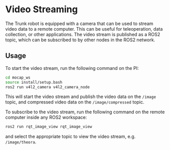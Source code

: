 # Video Streaming
The Trunk robot is equipped with a camera that can be used to stream video data to a remote computer. This can be useful for teleoperation, data collection, or other applications. The video stream is published as a ROS2 topic, which can be subscribed to by other nodes in the ROS2 network.

## Usage
To start the video stream, run the following command on the PI:
```bash
cd mocap_ws
source install/setup.bash
ros2 run v4l2_camera v4l2_camera_node
```
This will start the video stream and publish the video data on the `/image` topic, and compressed video data on the `/image/compressed` topic.

To subscribe to the video stream, run the following command on the remote computer inside any ROS2 workspace:
```bash
ros2 run rqt_image_view rqt_image_view
```
and select the appropriate topic to view the video stream, e.g. `/image/theora`.
